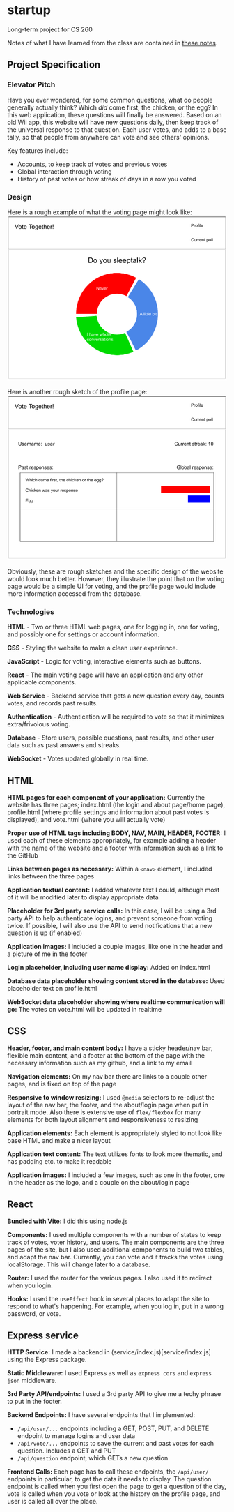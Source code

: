# startup
Long-term project for CS 260

Notes of what I have learned from the class are contained in [these notes](notes.md).

## Project Specification

### Elevator Pitch
Have you ever wondered, for some common questions, what do people generally actually think? Which _did_ come first, the chicken, or the egg? In this web application, these questions will finally be answered. Based on an old Wii app, this website will have new questions daily, then keep track of the universal response to that question. Each user votes, and adds to a base tally, so that people from anywhere can vote and see others' opinions.

Key features include:
- Accounts, to keep track of votes and previous votes
- Global interaction through voting
- History of past votes or how streak of days in a row you voted

### Design
Here is a rough example of what the voting page might look like:
![Voting page](Images/voting%20page.png)

Here is another rough sketch of the profile page:
![Profile page](Images/profile%20page.png)

Obviously, these are rough sketches and the specific design of the website would look much better. However, they illustrate the point that on the voting page would be a simple UI for voting, and the profile page would include more information accessed from the database.

### Technologies
**HTML** - Two or three HTML web pages, one for logging in, one for voting, and possibly one for settings or account information.

**CSS** - Styling the website to make a clean user experience.

**JavaScript** - Logic for voting, interactive elements such as buttons.

**React** - The main voting page will have an application and any other applicable components.

**Web Service** - Backend service that gets a new question every day, counts votes, and records past results.

**Authentication** - Authentication will be required to vote so that it minimizes extra/frivolous voting.

**Database** - Store users, possible questions, past results, and other user data such as past answers and streaks.

**WebSocket** - Votes updated globally in real time.

## HTML

**HTML pages for each component of your application:** Currently the website has three pages; index.html (the login and about page/home page), profile.html (where profile settings and information about past votes is displayed), and vote.html (where you will actually vote)

**Proper use of HTML tags including BODY, NAV, MAIN, HEADER, FOOTER:** I used each of these elements appropriately, for example adding a header with the name of the website and a footer with information such as a link to the GitHub

**Links between pages as necessary:** Within a `<nav>` element, I included links between the three pages

**Application textual content:** I added whatever text I could, although most of it will be modified later to display appropriate data

**Placeholder for 3rd party service calls:** In this case, I will be using a 3rd party API to help authenticate logins, and prevent someone from voting twice. If possible, I will also use the API to send notifications that a new question is up (if enabled)

**Application images:** I included a couple images, like one in the header and a picture of me in the footer

**Login placeholder, including user name display:** Added on index.html

**Database data placeholder showing content stored in the database:** Used placeholder text on profile.html

**WebSocket data placeholder showing where realtime communication will go:** The votes on vote.html will be updated in realtime

## CSS

**Header, footer, and main content body:** I have a sticky header/nav bar, flexible main content, and a footer at the bottom of the page with the necessary information such as my github, and a link to my email

**Navigation elements:** On my nav bar there are links to a couple other pages, and is fixed on top of the page

**Responsive to window resizing:** I used `@media` selectors to re-adjust the layout of the nav bar, the footer, and the about/login page when put in portrait mode. Also there is extensive use of `flex/flexbox` for many elements for both layout alignment and responsiveness to resizing

**Application elements:** Each element is appropriately styled to not look like base HTML and make a nicer layout

**Application text content:** The text utilizes fonts to look more thematic, and has padding etc. to make it readable

**Application images:** I included a few images, such as one in the footer, one in the header as the logo, and a couple on the about/login page

## React

**Bundled with Vite:** I did this using node.js

**Components:** I used multiple components with a number of states to keep track of votes, voter history, and users. The main components are the three pages of the site, but I also used additional components to build two tables, and adapt the nav bar. Currently, you can vote and it tracks the votes using localStorage. This will change later to a database.

**Router:** I used the router for the various pages. I also used it to redirect when you login.

**Hooks:** I used the `useEffect` hook in several places to adapt the site to respond to what's happening. For example, when you log in, put in a wrong password, or vote.

## Express service

**HTTP Service:** I made a backend in (service/index.js)[service/index.js] using the Express package.

**Static Middleware:** I used Express as well as `express cors` and `express json` middleware.

**3rd Party API/endpoints:** I used a 3rd party API to give me a techy phrase to put in the footer.

**Backend Endpoints:** I have several endpoints that I implemented:
  - `/api/user/...` endpoints including a GET, POST, PUT, and DELETE endpoint to manage logins and user data
  - `/api/vote/...` endpoints to save the current and past votes for each question. Includes a GET and PUT
  - `/api/question` endpoint, which GETs a new question

**Frontend Calls:** Each page has to call these endpoints, the `/api/user/` endpoints in particular, to get the data it needs to display. The question endpoint is called when you first open the page to get a question of the day, vote is called when you vote or look at the history on the profile page, and user is called all over the place.

